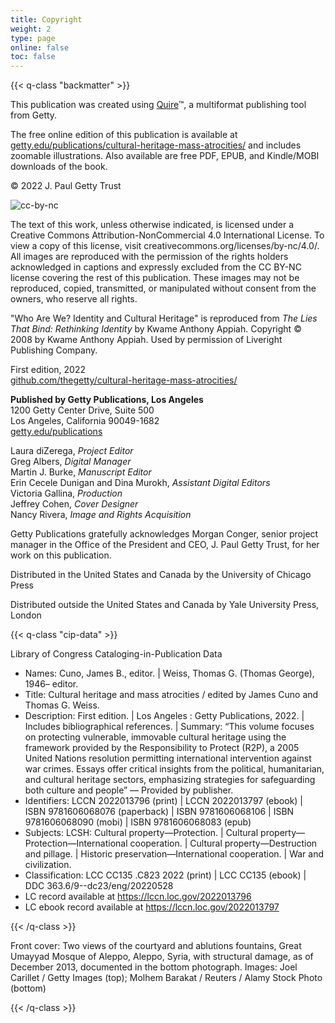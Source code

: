 ```yaml
---
title: Copyright
weight: 2
type: page
online: false
toc: false
---
```


{{< q-class "backmatter" >}}

This publication was created using [Quire](https://quire.getty.edu/)™, a multiformat publishing tool from Getty.

The free online edition of this publication is available at [getty.edu/publications/cultural-heritage-mass-atrocities/](https://getty.edu/publications/cultural-heritage-mass-atrocities/) and includes zoomable illustrations. Also available are free PDF, EPUB, and Kindle/MOBI downloads of the book.

© 2022 J. Paul Getty Trust

![cc-by-nc](/img/cc-by-nc--black.png)

The text of this work, unless otherwise indicated, is licensed under a Creative Commons Attribution-NonCommercial 4.0 International License. To view a copy of this license, visit creativecommons.org/licenses/by-nc/4.0/. All images are reproduced with the permission of the rights holders acknowledged in captions and expressly excluded from the CC BY-NC license covering the rest of this publication. These images may not be reproduced, copied, transmitted, or manipulated without consent from the owners, who reserve all rights.

"Who Are We? Identity and Cultural Heritage" is reproduced from *The Lies That Bind: Rethinking Identity* by Kwame Anthony Appiah. Copyright © 2008 by Kwame Anthony Appiah. Used by permission of Liveright Publishing Company.

First edition, 2022<br />
[github.com/thegetty/cultural-heritage-mass-atrocities/](https://ggithub.com/thegetty/cultural-heritage-mass-atrocities/)

**Published by Getty Publications, Los Angeles**<br />
1200 Getty Center Drive, Suite 500<br />
Los Angeles, California 90049-1682<br />
[getty.edu/publications](http://www.getty.edu/publications/)<br />

Laura diZerega, *Project Editor*<br />
Greg Albers, *Digital Manager*<br />
Martin J. Burke, *Manuscript Editor*<br />
Erin Cecele Dunigan and Dina Murokh, *Assistant Digital Editors*<br />
Victoria Gallina, *Production*<br />
Jeffrey Cohen, *Cover Designer*<br />
Nancy Rivera, *Image and Rights Acquisition*<br />

Getty Publications gratefully acknowledges Morgan Conger, senior project manager in the Office of the President and CEO, J. Paul Getty Trust, for her work on this publication.

Distributed in the United States and Canada by the University of Chicago Press

Distributed outside the United States and Canada by Yale University Press, London

{{< q-class "cip-data" >}}

Library of Congress Cataloging-in-Publication Data

- Names: Cuno, James B., editor. | Weiss, Thomas G. (Thomas George), 1946– editor.
- Title: Cultural heritage and mass atrocities / edited by James Cuno and Thomas G. Weiss.
- Description: First edition. | Los Angeles : Getty Publications, 2022. | Includes bibliographical references. | Summary: “This volume focuses on protecting vulnerable, immovable cultural heritage using the framework provided by the Responsibility to Protect (R2P), a 2005 United Nations resolution permitting international intervention against war crimes. Essays offer critical insights from the political, humanitarian, and cultural heritage sectors, emphasizing strategies for safeguarding both culture and people” — Provided by publisher.
- Identifiers: LCCN 2022013796 (print) | LCCN 2022013797 (ebook) | ISBN 9781606068076 (paperback) | ISBN 9781606068106 | ISBN 9781606068090 (mobi) | ISBN 9781606068083 (epub)
- Subjects: LCSH: Cultural property—Protection. | Cultural property—Protection—International cooperation. | Cultural property—Destruction and pillage. | Historic preservation—International cooperation. | War and civilization.
- Classification: LCC CC135 .C823 2022  (print) | LCC CC135  (ebook) | DDC 363.6/9--dc23/eng/20220528
- LC record available at https://lccn.loc.gov/2022013796
- LC ebook record available at https://lccn.loc.gov/2022013797

{{< /q-class >}}

Front cover: Two views of the courtyard and ablutions fountains, Great Umayyad Mosque of Aleppo, Aleppo, Syria, with structural damage, as of December 2013, documented in the bottom photograph. Images: Joel Carillet / Getty Images (top); Molhem Barakat / Reuters / Alamy Stock Photo (bottom)

{{< /q-class >}}
